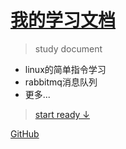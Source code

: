 # [我的学习文档](/?id=目录) 

>  study document
>

- linux的简单指令学习
- rabbitmq消息队列
- 更多...

>[start ready ↓](/?id=目录) 

[GitHub]() 